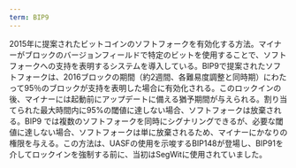 ```yaml
---
term: BIP9
---
```

2015年に提案されたビットコインのソフトフォークを有効化する方法。マイナーがブロックのバージョンフィールドで特定のビットを使用することで、ソフトフォークへの支持を表明するシステムを導入している。BIP9で提案されたソフトフォークは、2016ブロックの期間（約2週間、各難易度調整と同時期）にわたって95％のブロックが支持を表明した場合に有効化される。このロックインの後、マイナーには起動前にアップデートに備える猶予期間が与えられる。割り当てられた最大時間内に95%の閾値に達しない場合、ソフトフォークは放棄される。BIP9 では複数のソフトフォークを同時にシグナリングできるが、必要な閾値に達しない場合、ソフトフォークは単に放棄されるため、マイナーにかなりの権限を与える。この方法は、UASFの使用を示唆するBIP148が登場し、BIP91を介してロックインを強制する前に、当初はSegWitに使用されていました。